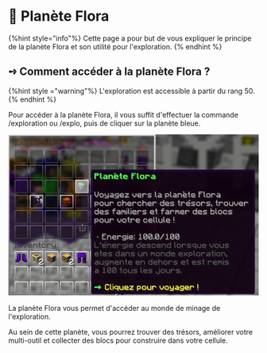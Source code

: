 # 🌳 Planète Flora

  {%hint style="info"%}
  Cette page a pour but de vous expliquer le principe de la planète Flora et son utilité pour l'exploration.
  {% endhint %}

  ## **➺** Comment accéder à la planète Flora ?

  {%hint style ="warning"%}
  L'exploration est accessible à partir du rang 50.
  {% endhint %}

  Pour accéder à la planète Flora, il vous suffit d'effectuer la commande /exploration ou /explo, puis de cliquer sur la planète bleue.

![](../ressources/exploration/planete_flora.png)

La planète Flora vous permet d'accéder au monde de minage de l'exploration.

Au sein de cette planète, vous pourrez trouver des trésors, améliorer votre multi-outil et collecter des blocs pour construire dans votre cellule.
